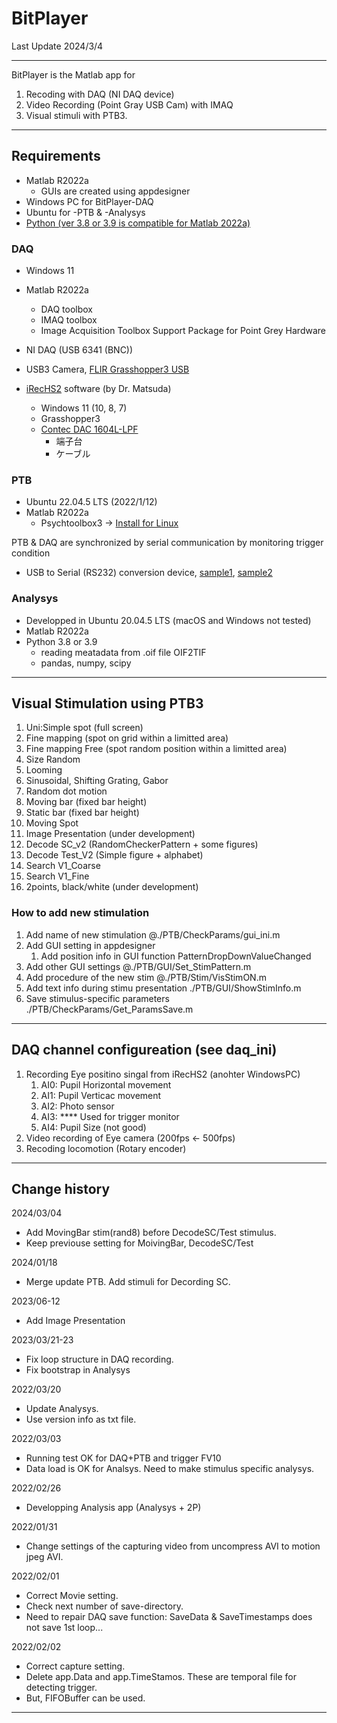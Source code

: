 # BitPlayer

Last Update 2024/3/4

***
BitPlayer is the Matlab app for
1. Recoding with DAQ (NI DAQ device) 
1. Video Recording (Point Gray USB Cam) with IMAQ
1. Visual stimuli with PTB3.
---

## Requirements
- Matlab R2022a
    - GUIs are created using appdesigner
- Windows PC for BitPlayer-DAQ
- Ubuntu for -PTB & -Analysys
- [Python (ver 3.8 or 3.9 is compatible for Matlab 2022a)](https://jp.mathworks.com/support/requirements/python-compatibility.html)

### DAQ
- Windows 11
- Matlab R2022a
    - DAQ toolbox
    - IMAQ toolbox
    - Image Acquisition Toolbox Support Package for Point Grey Hardware
- NI DAQ (USB 6341 (BNC))
- USB3 Camera, [FLIR Grasshopper3 USB](https://www.flir.jp/products/grasshopper3-usb3/?model=GS3-U3-23S6M-C&vertical=machine+vision&segment=iis)

- [iRecHS2](https://staff.aist.go.jp/k.matsuda/iRecHS2/index_j.html) software (by Dr. Matsuda)
    - Windows 11 (10, 8, 7)
    - Grasshopper3
    - [Contec DAC 1604L-LPF](https://www.contec.com/jp/products-services/daq-control/pc-helper/pcie-card/ao-1604l-lpe/specification/)
        - 端子台
        - ケーブル

### PTB
- Ubuntu 22.04.5 LTS (2022/1/12)
- Matlab R2022a
    - Psychtoolbox3 -> [Install for Linux](http://psychtoolbox.org/download#Linux)

PTB & DAQ are synchronized by serial communication by monitoring trigger condition
- USB to Serial (RS232) conversion device, [sample1](https://www.amazon.co.jp/gp/product/B00QUZY4UG/ref=ppx_yo_dt_b_asin_title_o02_s00?ie=UTF8&psc=1), [sample2](https://www.amazon.co.jp/dp/B07BBPX8B8/ref=redir_mobile_desktop?_encoding=UTF8&aaxitk=b4562da571740fa03e0eaec0f085e3e6&content-id=amzn1.sym.74628ee6-91f7-498f-9ee3-48ebe7802b64%3Aamzn1.sym.74628ee6-91f7-498f-9ee3-48ebe7802b64&hsa_cr_id=1826034210703&pd_rd_plhdr=t&pd_rd_r=21858199-a496-4344-984a-a2421f3c8821&pd_rd_w=iBz1R&pd_rd_wg=KwAnd&qid=1673485061&ref_=sbx_be_s_sparkle_mcd_asin_1_img&sr=1-2-ac08f2b1-eb5b-4f1a-aa64-9e8f448c33ed)

### Analysys
- Developped in Ubuntu 20.04.5 LTS (macOS and Windows not tested)
- Matlab R2022a
- Python 3.8 or 3.9
    - reading meatadata from .oif file OIF2TIF
    - pandas, numpy, scipy
___
## Visual Stimulation using PTB3
1. Uni:Simple spot (full screen)
1. Fine mapping (spot on grid within a limitted area)
1. Fine mapping Free (spot random position within a limitted area)
1. Size Random 
1. Looming
1. Sinusoidal, Shifting Grating, Gabor
1. Random dot motion
1. Moving bar (fixed bar height)
1. Static bar (fixed bar height)
1. Moving Spot
1. Image Presentation (under development)
1. Decode SC_v2 (RandomCheckerPattern + some figures)
1. Decode Test_V2 (Simple figure + alphabet)
1. Search V1_Coarse
1. Search V1_Fine
1. 2points, black/white (under development)

### How to add new stimulation
1. Add name of new stimulation @./PTB/CheckParams/gui_ini.m
1. Add GUI setting in appdesigner
    1. Add position info in GUI function PatternDropDownValueChanged
1. Add other GUI settings @./PTB/GUI/Set_StimPattern.m
1. Add procedure of the new stim @./PTB/Stim/VisStimON.m
1. Add text info during stimu presentation ./PTB/GUI/ShowStimInfo.m
1. Save stimulus-specific parameters ./PTB/CheckParams/Get_ParamsSave.m
___
## DAQ channel configureation (see daq_ini)
1. Recording Eye positino singal from iRecHS2 (anohter WindowsPC)
    1. AI0: Pupil Horizontal movement
    1. AI1: Pupil Verticac movement
    1. AI2: Photo sensor
    1. AI3: **** Used for trigger monitor
    1. AI4: Pupil Size (not good)
1. Video recording of Eye camera (200fps <- 500fps)
1. Recoding locomotion (Rotary encoder)

***
## Change history
2024/03/04
* Add MovingBar stim(rand8) before DecodeSC/Test stimulus.
* Keep previouse setting for MoivingBar, DecodeSC/Test

2024/01/18
* Merge update PTB. Add stimuli for Decording SC.

2023/06-12
* Add Image Presentation

2023/03/21-23
* Fix loop structure in DAQ recording.
* Fix bootstrap in Analysys

2022/03/20
* Update Analysys.
* Use version info as txt file.

2022/03/03
* Running test OK for DAQ+PTB and trigger FV10
* Data load is OK for Analsys. Need to make stimulus specific analysys.

2022/02/26
* Developping Analysis app (Analysys + 2P)

2022/01/31
* Change settings of the capturing video from uncompress AVI to motion jpeg AVI.

2022/02/01
* Correct Movie setting.
* Check next number of save-directory.
* Need to repair DAQ save function: SaveData & SaveTimestamps does not save 1st loop...

2022/02/02
* Correct capture setting.
* Delete app.Data and app.TimeStamos. These are temporal file for detecting trigger.
* But, FIFOBuffer can be used.
***



